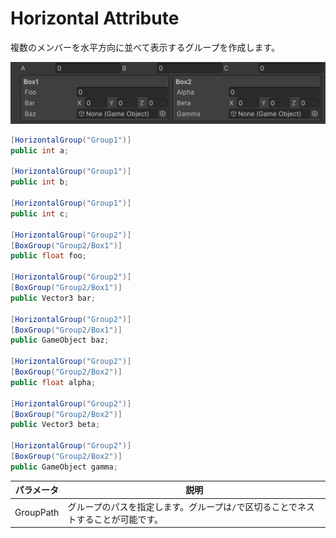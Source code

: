 # Horizontal Attribute

複数のメンバーを水平方向に並べて表示するグループを作成します。

![img](../../../images/img-attribute-horizontal-group.png)

```cs 
[HorizontalGroup("Group1")]
public int a;

[HorizontalGroup("Group1")]
public int b;

[HorizontalGroup("Group1")]
public int c;

[HorizontalGroup("Group2")]
[BoxGroup("Group2/Box1")]
public float foo;

[HorizontalGroup("Group2")]
[BoxGroup("Group2/Box1")]
public Vector3 bar;

[HorizontalGroup("Group2")]
[BoxGroup("Group2/Box1")]
public GameObject baz;

[HorizontalGroup("Group2")]
[BoxGroup("Group2/Box2")]
public float alpha;

[HorizontalGroup("Group2")]
[BoxGroup("Group2/Box2")]
public Vector3 beta;

[HorizontalGroup("Group2")]
[BoxGroup("Group2/Box2")]
public GameObject gamma;
```

| パラメータ | 説明 |
| - | - |
| GroupPath | グループのパスを指定します。グループは`/`で区切ることでネストすることが可能です。 |
